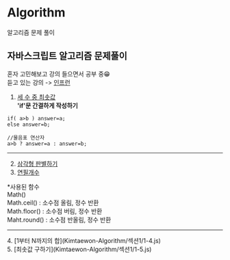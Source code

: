 # Algorithm
알고리즘 문제 풀이

## 자바스크립트 알고리즘 문제풀이
혼자 고민해보고 강의 들으면서 공부 중😁  
듣고 있는 강의 -> [인프런](https://inf.run/HfQv)  
  
1. [세 수 중 최솟값](Kimtaewon-Algorithm/섹션1/1-1.js)<br>
**'if'문 간결하게 작성하기**<br>
```
if( a>b ) answer=a;
else answer=b;

//물음표 연산자
a>b ? answer=a : answer=b;
```

---
2. [삼각형 판별하기](Kimtaewon-Algorithm/섹션1/1-2.js)<br>
3. [연필개수](Kimtaewon-Algorithm/섹션1/1-3.js)<br>

*사용된 함수<br>
Math()<br>
Math.ceil() : 소수점 올림, 정수 반환<br>
Math.floor() : 소수점 버림, 정수 반환<br>
Maht.round() : 소수점 반올림, 정수 반환<br>
<hr>
4. [1부터 N까지의 합](Kimtaewon-Algorithm/섹션1/1-4.js)<br>
5. [최솟값 구하기](Kimtaewon-Algorithm/섹션1/1-5.js)<br>
